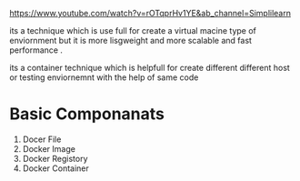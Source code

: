 https://www.youtube.com/watch?v=rOTqprHv1YE&ab_channel=Simplilearn

its a technique which is use full for create a virtual macine type of enviornment but it is more lisgweight and more scalable and fast performance . 

its a container technique which is helpfull for create different different host or testing enviornemnt with the help of same code 

# Basic Componanats 
1. Docer File 
2. Docker Image 
3. Docker Registory
4. Docker Container  